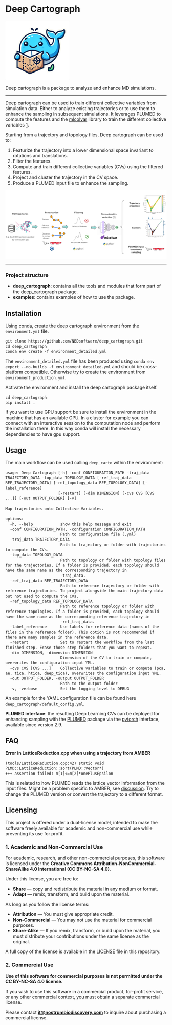 Deep Cartograph
===============

<img src="deep_cartograph/data/images/DeepCarto_logo.png" width="200">

Deep cartograph is a package to analyze and enhance MD simulations.

---

Deep cartograph can be used to train different collective variables from simulation data. Either to analyze existing trajectories or to use them to enhance the sampling in subsequent simulations. It leverages PLUMED to compute the features and the [mlcolvar](https://github.com/luigibonati/mlcolvar.git) library to train the different collective variables [1](https://pubs.aip.org/aip/jcp/article-abstract/159/1/014801/2901354/A-unified-framework-for-machine-learning?redirectedFrom=fulltext).

Starting from a trajectory and topology files, Deep cartograph can be used to:

  1. Featurize the trajectory into a lower dimensional space invariant to rotations and translations.
  2. Filter the features.
  3. Compute and train different collective variables (CVs) using the filtered features.
  4. Project and cluster the trajectory in the CV space.
  5. Produce a PLUMED input file to enhance the sampling.

<img src="deep_cartograph/data/images/DeepCarto_summary.png" width="800">

---


### Project structure

- **deep_cartograph**: contains all the tools and modules that form part of the deep_cartograph package.
- **examples**: contains examples of how to use the package.

## Installation

Using conda, create the deep cartograph environment from the `environment.yml` file.

```
git clone https://github.com/NBDsoftware/deep_cartograph.git
cd deep_cartograph
conda env create -f environment_detailed.yml
```

The `environment_detailed.yml` file has been produced using `conda env export --no-builds -f environment_detailed.yml` and should be cross-platform compatible. 
Otherwise try to create the environment from `environment_production.yml`.

Activate the environment and install the deep cartograph package itself.

```
cd deep_cartograph
pip install .
```

If you want to use GPU support be sure to install the environment in the machine that has an available GPU. In a cluster for example you can connect with an interactive session to the computation node and perform the installation there. In this way conda will install the necessary dependencies to have gpu support. 

## Usage

The main workflow can be used calling `deep_carto` within the environment:

```
usage: Deep Cartograph [-h] -conf CONFIGURATION_PATH -traj_data TRAJECTORY_DATA -top_data TOPOLOGY_DATA [-ref_traj_data REF_TRAJECTORY_DATA] [-ref_topology_data REF_TOPOLOGY_DATA] [-label_reference]
                       [-restart] [-dim DIMENSION] [-cvs CVS [CVS ...]] [-out OUTPUT_FOLDER] [-v]

Map trajectories onto Collective Variables.

options:
  -h, --help            show this help message and exit
  -conf CONFIGURATION_PATH, -configuration CONFIGURATION_PATH
                        Path to configuration file (.yml)
  -traj_data TRAJECTORY_DATA
                        Path to trajectory or folder with trajectories to compute the CVs.
  -top_data TOPOLOGY_DATA
                        Path to topology or folder with topology files for the trajectories. If a folder is provided, each topology should have the same name as the corresponding trajectory in
                        -traj_data.
  -ref_traj_data REF_TRAJECTORY_DATA
                        Path to reference trajectory or folder with reference trajectories. To project alongside the main trajectory data but not used to compute the CVs.
  -ref_topology_data REF_TOPOLOGY_DATA
                        Path to reference topology or folder with reference topologies. If a folder is provided, each topology should have the same name as the corresponding reference trajectory in
                        -ref_traj_data.
  -label_reference      Use labels for reference data (names of the files in the reference folder). This option is not recommended if there are many samples in the reference data.
  -restart              Set to restart the workflow from the last finished step. Erase those step folders that you want to repeat.
  -dim DIMENSION, -dimension DIMENSION
                        Dimension of the CV to train or compute, overwrites the configuration input YML.
  -cvs CVS [CVS ...]    Collective variables to train or compute (pca, ae, tica, htica, deep_tica), overwrites the configuration input YML.
  -out OUTPUT_FOLDER, -output OUTPUT_FOLDER
                        Path to the output folder
  -v, -verbose          Set the logging level to DEBUG
```

An example for the YAML configuration file can be found here `deep_cartograph/default_config.yml`.

**PLUMED interface**: the resulting Deep Learning CVs can be deployed for enhancing sampling with the [PLUMED](https://www.plumed.org/) package via the [pytorch](https://www.plumed.org/doc-master/user-doc/html/_p_y_t_o_r_c_h__m_o_d_e_l.html>`_) interface, available since version 2.9. 

## FAQ

**Error in LatticeReduction.cpp when using a trajectory from AMBER**

```
(tools/LatticeReduction.cpp:42) static void PLMD::LatticeReduction::sort(PLMD::Vector*)
+++ assertion failed: m[1]<=m[2]*onePlusEpsilon
```

This is related to how PLUMED reads the lattice vector information from the input files. Might be a problem specific to AMBER, see [discussion](https://groups.google.com/g/plumed-users/c/k6QoUu5LGoE/m/uzt4VGooCAAJ?utm_medium=email&utm_source=footer). Try to change the PLUMED version or convert the trajectory to a different format.

## Licensing

This project is offered under a dual-license model, intended to make the software freely available for academic and non-commercial use while preventing its use for profit.

### 1. Academic and Non-Commercial Use

For academic, research, and other non-commercial purposes, this software is licensed under the **Creative Commons Attribution-NonCommercial-ShareAlike 4.0 International (CC BY-NC-SA 4.0)**.

Under this license, you are free to:
*   **Share** — copy and redistribute the material in any medium or format.
*   **Adapt** — remix, transform, and build upon the material.

As long as you follow the license terms:
*   **Attribution** — You must give appropriate credit.
*   **Non-Commercial** — You may not use the material for commercial purposes.
*   **Share-Alike** — If you remix, transform, or build upon the material, you must distribute your contributions under the same license as the original.

A full copy of the license is available in the [LICENSE](LICENSE) file in this repository.

### 2. Commercial Use

**Use of this software for commercial purposes is not permitted under the CC BY-NC-SA 4.0 license.**

If you wish to use this software in a commercial product, for-profit service, or any other commercial context, you must obtain a separate commercial license.

Please contact **it@nostrumbiodiscovery.com** to inquire about purchasing a commercial license.